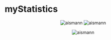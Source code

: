 # myStatistics

<p align="center">
<img src="https://github-readme-stats.vercel.app/api?username=aismann&show_icons=true&locale=en" alt="aismann" />
<img src="https://github-readme-streak-stats.herokuapp.com/?user=aismann&" alt="aismann" />
</p>

<p align="center">

<img src="https://github-readme-stats.vercel.app/api/top-langs/?username=aismann&langs_count=8&hide=HTML,CSS,Vue&layout=compact" alt="aismann" />

</p>
